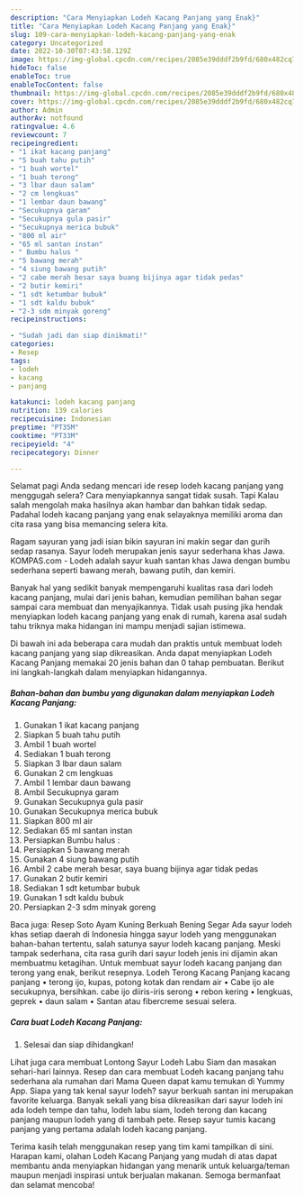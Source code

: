 ```yaml
---
description: "Cara Menyiapkan Lodeh Kacang Panjang yang Enak}"
title: "Cara Menyiapkan Lodeh Kacang Panjang yang Enak}"
slug: 109-cara-menyiapkan-lodeh-kacang-panjang-yang-enak
category: Uncategorized
date: 2022-10-30T07:43:58.129Z
image: https://img-global.cpcdn.com/recipes/2085e39dddf2b9fd/680x482cq70/lodeh-kacang-panjang-foto-resep-utama.jpg
hideToc: false
enableToc: true
enableTocContent: false
thumbnail: https://img-global.cpcdn.com/recipes/2085e39dddf2b9fd/680x482cq70/lodeh-kacang-panjang-foto-resep-utama.jpg
cover: https://img-global.cpcdn.com/recipes/2085e39dddf2b9fd/680x482cq70/lodeh-kacang-panjang-foto-resep-utama.jpg
author: Admin
authorAv: notfound
ratingvalue: 4.6
reviewcount: 7
recipeingredient:
- "1 ikat kacang panjang"
- "5 buah tahu putih"
- "1 buah wortel"
- "1 buah terong"
- "3 lbar daun salam"
- "2 cm lengkuas"
- "1 lembar daun bawang"
- "Secukupnya garam"
- "Secukupnya gula pasir"
- "Secukupnya merica bubuk"
- "800 ml air"
- "65 ml santan instan"
- " Bumbu halus "
- "5 bawang merah"
- "4 siung bawang putih"
- "2 cabe merah besar saya buang bijinya agar tidak pedas"
- "2 butir kemiri"
- "1 sdt ketumbar bubuk"
- "1 sdt kaldu bubuk"
- "2-3 sdm minyak goreng"
recipeinstructions:

- "Sudah jadi dan siap dinikmati!"
categories:
- Resep
tags:
- lodeh
- kacang
- panjang

katakunci: lodeh kacang panjang 
nutrition: 139 calories
recipecuisine: Indonesian
preptime: "PT35M"
cooktime: "PT33M"
recipeyield: "4"
recipecategory: Dinner

---
```



Selamat pagi Anda sedang mencari ide resep lodeh kacang panjang yang menggugah selera? Cara menyiapkannya sangat tidak susah. Tapi Kalau salah mengolah maka hasilnya akan hambar dan bahkan tidak sedap. Padahal lodeh kacang panjang yang enak selayaknya memiliki aroma dan cita rasa yang bisa memancing selera kita.


Ragam sayuran yang jadi isian bikin sayuran ini makin segar dan gurih sedap rasanya. Sayur lodeh merupakan jenis sayur sederhana khas Jawa. KOMPAS.com - Lodeh adalah sayur kuah santan khas Jawa dengan bumbu sederhana seperti bawang merah, bawang putih, dan kemiri.

Banyak hal yang sedikit banyak mempengaruhi kualitas rasa dari lodeh kacang panjang, mulai dari jenis bahan, kemudian pemilihan bahan segar sampai cara membuat dan menyajikannya. Tidak usah pusing jika hendak menyiapkan lodeh kacang panjang yang enak di rumah, karena asal sudah tahu triknya maka hidangan ini mampu menjadi sajian istimewa.


Di bawah ini ada beberapa cara mudah dan praktis untuk membuat lodeh kacang panjang yang siap dikreasikan. Anda dapat menyiapkan Lodeh Kacang Panjang memakai 20 jenis bahan dan 0 tahap pembuatan. Berikut ini langkah-langkah dalam menyiapkan hidangannya.

<!--inarticleads1-->

##### Bahan-bahan dan bumbu yang digunakan dalam menyiapkan Lodeh Kacang Panjang:

1. Gunakan 1 ikat kacang panjang
1. Siapkan 5 buah tahu putih
1. Ambil 1 buah wortel
1. Sediakan 1 buah terong
1. Siapkan 3 lbar daun salam
1. Gunakan 2 cm lengkuas
1. Ambil 1 lembar daun bawang
1. Ambil Secukupnya garam
1. Gunakan Secukupnya gula pasir
1. Gunakan Secukupnya merica bubuk
1. Siapkan 800 ml air
1. Sediakan 65 ml santan instan
1. Persiapkan  Bumbu halus :
1. Persiapkan 5 bawang merah
1. Gunakan 4 siung bawang putih
1. Ambil 2 cabe merah besar, saya buang bijinya agar tidak pedas
1. Gunakan 2 butir kemiri
1. Sediakan 1 sdt ketumbar bubuk
1. Gunakan 1 sdt kaldu bubuk
1. Persiapkan 2-3 sdm minyak goreng


Baca juga: Resep Soto Ayam Kuning Berkuah Bening Segar Ada sayur lodeh khas setiap daerah di Indonesia hingga sayur lodeh yang menggunakan bahan-bahan tertentu, salah satunya sayur lodeh kacang panjang. Meski tampak sederhana, cita rasa gurih dari sayur lodeh jenis ini dijamin akan membuatmu ketagihan. Untuk membuat sayur lodeh kacang panjang dan terong yang enak, berikut resepnya. Lodeh Terong Kacang Panjang kacang panjang • terong ijo, kupas, potong kotak dan rendam air • Cabe ijo ale secukupnya, bersihkan. cabe ijo diiris-iris serong • rebon kering • lengkuas, geprek • daun salam • Santan atau fibercreme sesuai selera. 

<!--inarticleads2-->

##### Cara buat Lodeh Kacang Panjang:


1. Selesai dan siap dihidangkan!

Lihat juga cara membuat Lontong Sayur Lodeh Labu Siam dan masakan sehari-hari lainnya. Resep dan cara membuat Lodeh kacang panjang tahu sederhana ala rumahan dari Mama Queen dapat kamu temukan di Yummy App. Siapa yang tak kenal sayur lodeh? sayur berkuah santan ini merupakan favorite keluarga. Banyak sekali yang bisa dikreasikan dari sayur lodeh ini ada lodeh tempe dan tahu, lodeh labu siam, lodeh terong dan kacang panjang maupun lodeh yang di tambah pete. Resep sayur tumis kacang panjang yang pertama adalah lodeh kacang panjang. 

Terima kasih telah menggunakan resep yang tim kami tampilkan di sini. Harapan kami, olahan Lodeh Kacang Panjang yang mudah di atas dapat membantu anda menyiapkan hidangan yang menarik untuk keluarga/teman maupun menjadi inspirasi untuk berjualan makanan. Semoga bermanfaat dan selamat mencoba!
